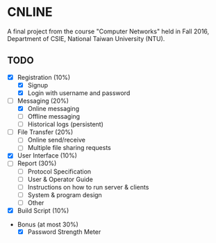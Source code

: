 # CNLINE

A final project from the course "Computer Networks" held in Fall 2016, Department of CSIE, National Taiwan University (NTU).

## TODO
  - [X] Registration (10%)
    - [X] Signup
    - [X] Login with username and password
  - [ ] Messaging (20%)
    - [X] Online messaging
    - [ ] Offline messaging
    - [ ] Historical logs (persistent)
  - [ ] File Transfer (20%)
    - [ ] Online send/receive
    - [ ] Multiple file sharing requests
  - [X] User Interface (10%)
  - [ ] Report (30%)
    - [ ] Protocol Specification
    - [ ] User & Operator Guide
    - [ ] Instructions on how to run server & clients
    - [ ] System & program design
    - [ ] Other
  - [X] Build Script (10%)
  - Bonus (at most 30%)
    - [X] Password Strength Meter
